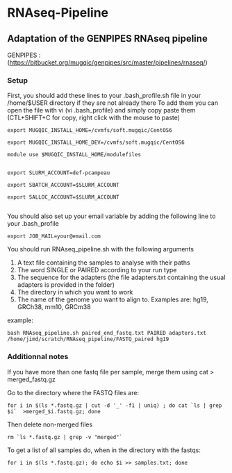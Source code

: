 # RNAseq-Pipeline
## Adaptation of the GENPIPES RNAseq pipeline

GENPIPES : (https://bitbucket.org/mugqic/genpipes/src/master/pipelines/rnaseq/)


### Setup

First, you should add these lines to your .bash_profile.sh file in your /home/$USER directory if they are not already there
To add them you can open the file with vi (vi .bash_profile) and simply copy paste them (CTL+SHIFT+C for copy, right click with the mouse to paste)

```
export MUGQIC_INSTALL_HOME=/cvmfs/soft.mugqic/CentOS6

export MUGQIC_INSTALL_HOME_DEV=/cvmfs/soft.mugqic/CentOS6

module use $MUGQIC_INSTALL_HOME/modulefiles


export SLURM_ACCOUNT=def-pcampeau

export SBATCH_ACCOUNT=$SLURM_ACCOUNT

export SALLOC_ACCOUNT=$SLURM_ACCOUNT


```

You should also set up your email variable by adding the following line to your .bash_profile


```
export JOB_MAIL=your@email.com
```


You should run RNAseq_pipeline.sh with the following arguments

1. A text file containing the samples to analyse with their paths
2. The word SINGLE or PAIRED according to your run type
3. The sequence for the adapters (the file adapters.txt containing the usual adapters is provided in the folder)
4. The directory in which you want to work
5. The name of the genome you want to align to. Examples are: hg19, GRCh38, mm10, GRCm38


example:
```
bash RNAseq_pipeline.sh paired_end_fastq.txt PAIRED adapters.txt /home/jimd/scratch/RNAseq_pipeline/FASTQ_paired hg19
```

### Additionnal notes
If you have more than one fastq file per sample, merge them using cat <FASTQ1> <FASTQ2> > merged_fastq.gz

Go to the directory where the FASTQ files are:

```
for i in $(ls *.fastq.gz | cut -d '_' -f1 | uniq) ; do cat `ls | grep $i`  >merged_$i.fastq.gz; done
```

Then delete non-merged files

```
rm `ls *.fastq.gz | grep -v "merged"`
```

To get a list of all samples do, when in the directory with the fastqs:

```
for i in $(ls *.fastq.gz); do echo $i >> samples.txt; done
```
